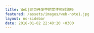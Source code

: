 ```yaml
---
title: Web|网页开发中的文件相对路径
featured: /assets/images/web-note1.jpg
layout: no-sidebar
date: 2018-01-02 22:40:20 +0300
---
```


